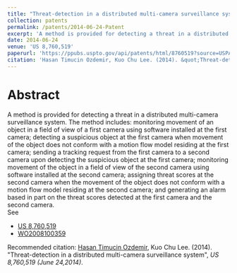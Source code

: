 ```yaml
---
title: "Threat-detection in a distributed multi-camera surveillance system"
collection: patents
permalink: /patents/2014-06-24-Patent
excerpt: 'A method is provided for detecting a threat in a distributed multi-camera surveillance system.'
date: 2014-06-24
venue: 'US 8,760,519'
paperurl: 'https://ppubs.uspto.gov/api/patents/html/8760519?source=USPAT&requestToken=eyJzdWIiOiIyYTljZGVhNS0wYTI2LTQzZWQtODgzNS1kZGQyYzYzZGExNjgiLCJ2ZXIiOiI3NzgzZTY2OS04MmM2LTQ5N2EtYmQ0Ni1iOGI0NDJhNTY5NzgiLCJleHAiOjB9' 
citation: 'Hasan Timucin Ozdemir, Kuo Chu Lee. (2014). &quot;Threat-detection in a distributed multi-camera surveillance system&quot;, <i>US 8,760,519 (June 24,2014)</i>.'
---
```


Abstract
========
A method is provided for detecting a threat in a distributed multi-camera surveillance system. 
The method includes: 
monitoring movement of an object in a field of view of a first camera using software installed at the first camera; 
detecting a suspicious object at the first camera when movement of the object does not conform with a motion flow model residing at the first camera; 
sending a tracking request from the first camera to a second camera upon detecting the suspicious object at the first camera; 
monitoring movement of the object in a field of view of the second camera using software installed at the second camera; 
assigning threat scores at the second camera when the movement of the object does not conform with a motion flow model residing at the second camera; 
and generating an alarm based in part on the threat scores detected at the first camera and the second camera.
<br>
See
- [US 8,760,519](http://patft.uspto.gov/netacgi/nph-Parser?Sect1=PTO2&Sect2=HITOFF&p=1&u=%2Fnetahtml%2FPTO%2Fsearch-bool.html&r=1&f=G&l=50&co1=AND&d=PTXT&s1=8,760,519.PN.&OS=PN/8,760,519&RS=PN/8,760,519)
- [WO2008100359](https://patentscope.wipo.int/search/en/detail.jsf?docId=WO2008100359&recNum=4&office=&queryString=FP%3A%28ozedmir%29&prevFilter=&sortOption=Pub+Date+Desc&maxRec=4)

Recommended citation: [Hasan Timucin Ozdemir](https://www.linkedin.com/in/hasantimucinozdemir/), Kuo Chu Lee. (2014). "Threat-detection in a distributed multi-camera surveillance system", <i>US 8,760,519 (June 24,2014)</i>. 


